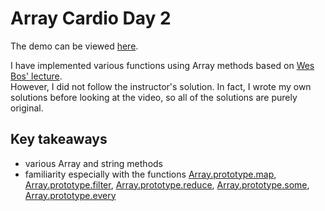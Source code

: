# Array Cardio Day 2   
The demo can be viewed [here](https://ebaek88.github.io/JavaScript30/07-Array_Cardio_Day_2/index-START.html).   

I have implemented various functions using Array methods based on [Wes Bos' lecture](https://youtu.be/QNmRfyNg1lw?si=vK8bwmV3vfcSwJt3).   
However, I did not follow the instructor's solution. In fact, I wrote my own solutions before looking at the video, so all of the solutions are purely original.
   
## Key takeaways
- various Array and string methods
- familiarity especially with the functions [Array.prototype.map](https://developer.mozilla.org/en-US/docs/Web/JavaScript/Reference/Global_Objects/Array/map), [Array.prototype.filter](https://developer.mozilla.org/en-US/docs/Web/JavaScript/Reference/Global_Objects/Array/filter), [Array.prototype.reduce](https://developer.mozilla.org/en-US/docs/Web/JavaScript/Reference/Global_Objects/Array/reduce), [Array.prototype.some](https://developer.mozilla.org/en-US/docs/Web/JavaScript/Reference/Global_Objects/Array/some), [Array.prototype.every](https://developer.mozilla.org/en-US/docs/Web/JavaScript/Reference/Global_Objects/Array/every)
